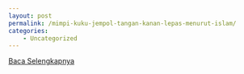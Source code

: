 ```yaml
---
layout: post
permalink: /mimpi-kuku-jempol-tangan-kanan-lepas-menurut-islam/
categories:
    - Uncategorized
---
```


[Baca Selengkapnya](/06)